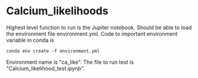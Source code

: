 # Calcium_likelihoods

Highest level function to run is the Jupiter notebook. Should be able to load the environment file environment.yml. Code to important environment variable in conda is

```
conda env create -f environment.yml
```

Environment name is "ca_like". The file to run test is "Calcium_likelihood_test.ipynb".

